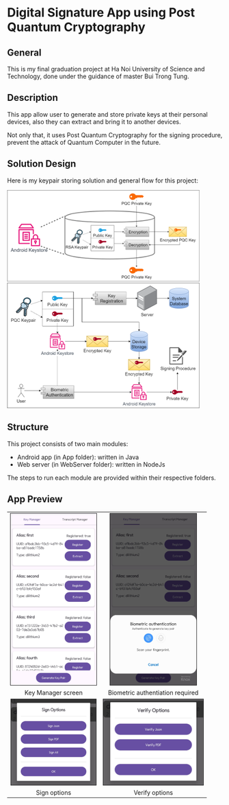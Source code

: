 # Digital Signature App using Post Quantum Cryptography

## General

This is my final graduation project at Ha Noi University of Science and Technology, done under the guidance of master Bui Trong Tung.

## Description

This app allow user to generate and store private keys at their personal devices, also they can extract and bring it to another devices.

Not only that, it uses Post Quantum Cryptography for the signing procedure, prevent the attack of Quantum Computer in the future. 

## Solution Design

Here is my keypair storing solution and general flow for this project:

<img src="images/keystore.png" alt="keystore" width="450px">

<img src="images/storekey.png" alt="storekey" width="450px">

## Structure

This project consists of two main modules: 
- Android app (in App folder): written in Java
- Web server (in WebServer folder): written in NodeJs

The steps to run each module are provided within their respective folders.

## App Preview

|||
|:---:|:---:|
|<img src="images/key-manager-screen.png" alt="key manager screen" height="400" border="1px solid black">|<img src="images/biometric-authentication.png" alt="key manager screen" height="400" border="1px solid black">|
|Key Manager screen|Biometric authentiation required|
|<img src="images/sign-options.png" height="200"  border="1px solid black">|<img src="images/verify-options.png" height="200"  border="1px solid black">|
|Sign options|Verify options|



